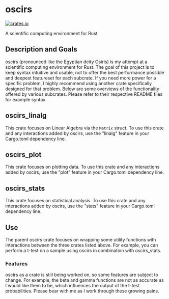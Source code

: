 # oscirs

[![crates.io](https://shields.io/crates/v/oscirs)](https://crates.io/crates/oscirs)

A scientific computing environment for Rust

## Description and Goals

oscirs (pronounced like the Egyptian deity Osiris) is my attempt at a scientific computing environment for Rust. The goal of this project is to keep syntax intuitive and usable, not to offer the best performance possible and deepest featureset for each subcrate. If you need more power for a specific problem, I highly recommend using another crate specifically designed for that problem. Below are some overviews of the functionality offered by various subcrates. Please refer to their respective README files for example syntax.

## oscirs_linalg

This crate focuses on Linear Algebra via the `Matrix` struct. To use this crate and any interactions added by oscirs, use the "linalg" feature in your Cargo.toml dependency line.

## oscirs_plot

This crate focuses on plotting data. To use this crate and any interactions added by oscirs, use the "plot" feature in your Cargo.toml dependency line.

## oscirs_stats

This crate focuses on statistical analysis. To use this crate and any interactions added by oscirs, use the "stats" feature in your Cargo.toml dependency line.

## Use

The parent oscirs crate focuses on wrapping some utility functions with interactions between the three crates listed above. For example, you can perform a t-test on a sample using oscirs in combination with oscirs_stats.

### Features

oscirs as a crate is still being worked on, so some features are subject to change. For example, the beta and gamma functions are not as accurate as I would like them to be, which influences the output of the t-test probabilities. Please bear with me as I work through these growing pains.